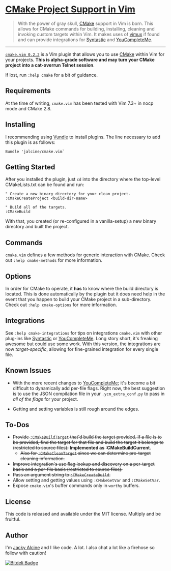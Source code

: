 # [CMake Project Support in Vim][site]

> With the power of gray skull, [CMake][] support in Vim is born. This allows for
> CMake commands for building, installing, cleaning and invoking custom
> targets within Vim. It makes uses of [vimux][] if found and can provide
> integrations for [Syntastic][] and [YouCompleteMe][ycm].

---

[`cmake.vim 0.2.2`][release] is a Vim plugin that allows you to use [CMake][cmake]
within Vim for your projects. **This is alpha-grade software and may turn your CMake
project into a cat-overrun Telnet session**.

If lost, run `:help cmake` for a bit of guidance.

## Requirements
At the time of writing, `cmake.vim` has been tested with Vim 7.3+ in nocp mode 
and CMake 2.8.

## Installing
I recommending using [Vundle][vundle] to install plugins. The line necessary 
to add this plugin is as follows:

```viml
Bundle 'jalcine/cmake.vim`
```

## Getting Started

After you installed the plugin, just `cd` into the directory where the
top-level CMakeLists.txt can be found and run:

```viml
" Create a new binary directory for your clean project.
:CMakeCreateProject <build-dir-name>

" Build all of the targets.
:CMakeBuild
```

With that, you created (or re-configured in a vanilla-setup) a new binary
directory and built the project.

## Commands
`cmake.vim` defines a few methods for generic interaction with CMake. Check
out `:help cmake-methods` for more information.

## Options
In order for CMake to operate, it **has** to know where the build directory is 
located. This is done automatically by the plugin but it does need help in the 
event that you happen to build your CMake project in a sub-directory. Check
out `:help cmake-options` for more information.

## Integrations

See `:help cmake-integrations` for tips on integrations `cmake.vim` with
other plug-ins like [Syntastic][] or [YouCompleteMe][ycm]. Long story short, it's
freaking awesome but could use some work. With this version, the integrations are now
*target-specific*, allowing for fine-grained integration for every single
file.

## Known Issues

  * With the more recent changes to [YouCompleteMe][ycm]; it's become a bit
    difficult to dynamically add per-file flags. Right now, the best
    suggestion is to use the JSON compilation file in your `.ycm_extra_conf.py`
    to pass in *all of the flags* for your project.

  * Getting and setting variables is still rough around the edges.

## To-Dos

  * ~~Provide `:CMakeBuildTarget` that'd build the target provided. If a file is 
    to be provided, find the target for that file and build the target it
    belongs to (restricted to source files).~~
    **Implemented as :CMakeBuildCurrent**.
    * ~~Also for `:CMakeCleanTarget` since we can determine pre-target cleaning
      information.~~
  * ~~Improve integration's use flag lookup and discovery on a per-target basis
    and a per-file basis (restricted to source files).~~
  * ~~Pass an argument string to `:CMakeCreateBuild`.~~
  * Allow setting and getting values using `:CMakeGetVar` and `:CMakeSetVar`.
  * Expose `cmake.vim`'s buffer commands only in `worthy` buffers.

## License
This code is released and available under the MIT license. Multiply and be 
fruitful.

## Author
I'm [Jacky Alcine][jalcine] and I like code. A lot. I also chat a lot like a 
firehose so follow with caution!

[![Bitdeli Badge](https://d2weczhvl823v0.cloudfront.net/jalcine/cmake.vim/trend.png)](https://bitdeli.com/free "Bitdeli Badge")

[vundle]: https://github.com/gmarik/Vundle.vim
[cmake]: http://cmake.org
[syntastic]: https://github.com/scrooloose/syntastic
[ycm]: https://github.com/Valloric/YouCompleteMe/ 
[jalcine]: http://jalcine.me
[vimux]: https://github.com/benmills/vimux
[site]: http://jalcine.github.io/cmake.vim
[release]: https://github.com/jalcine/cmake.vim/tree/v0.2.2
